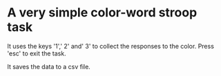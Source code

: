 # A very simple color-word stroop task


It uses the keys '1',' 2' and' 3' to collect the responses to the color. Press 'esc' to exit the task.

It saves the data to a csv file.